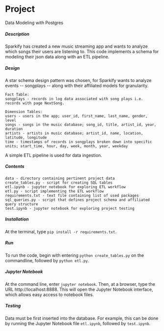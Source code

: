# Project
Data Modeling with Postgres

##### Description
Sparkify has created a new music streaming app and wants to analyze which songs their users are listening to.
This code implements a schema for modeling their json data along with an ETL pipeline.

##### Design
A star schema design pattern was chosen, for Sparkify wants to analyze events -- songplays -- along with their affiliated models for granularity.

    Fact Table:
    songplays - records in log data associated with song plays i.e. records with page NextSong.
    
    Dimension Tables:
    users - users in the app; user_id, first_name, last_name, gender, level
    songs - songs in the music database; song_id, title, artist_id, year, duration 
    artists - artists in music database; artist_id, name, location, latitude, longitude
    time - timestamps of records in songplays broken down into specific units; start_time, hour, day, week, month, year, weekday
    
A simple ETL pipeline is used for data ingestion.

##### Contents

    data - directory containing pertinent project data 
    create_tables.py - script for creating SQL tables
    etl.ipynb - jupyter notebook for exploring ETL workflow
    etl.py - script implementing the ETL workflow
    requirements.txt - text file containing list of used packages
    sql_queries.py - script that defines project schema and affiliated query structure
    test.ipynb - jupyter notebook for exploring project testing

##### Installation
At the terminal, type `pip install -r requirements.txt`.

##### Run
To run the code, begin with entering `python create_tables.py` on the commandline, followed by `python etl.py`.

##### Jupyter Notebook
At the command line, enter `jupyter notebook`. Then, at a browser, type the URL http://localhost:8888. This will open the Jupyter Notebook interface, which allows easy access to notebook files.

##### Testing
Data must be first inserted into the database. For example, this can be done by running the Jupyter Notebook file `etl.ipynb`, followed by `test.ipynb`. 
